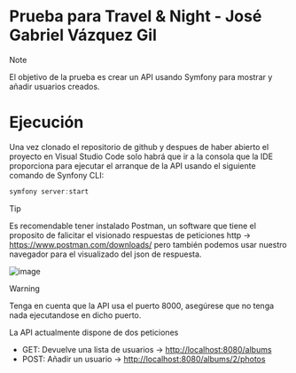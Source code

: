 # Prueba para Travel & Night - José Gabriel Vázquez Gil

> [!NOTE]
> El objetivo de la prueba es crear un API usando Symfony para mostrar y añadir usuarios creados.

# Ejecución
Una vez clonado el repositorio de github y despues de haber abierto el proyecto en Visual Studio Code solo habrá que ir a la consola que la IDE proporciona para ejecutar el arranque de la API usando el siguiente comando de Synfony CLI:

```js
symfony server:start
```

> [!TIP]
> Es recomendable tener instalado Postman, un software que tiene el proposito de falicitar el visionado respuestas de peticiones http -> https://www.postman.com/downloads/ pero también podemos usar nuestro navegador para el visualizado del json de respuesta.
> 
>![image](https://github.com/JGVG/prueba_tnight_php/assets/37996973/4176f1fb-cad0-4a1f-b3dd-45ed3fd83fad)


> [!WARNING]
> Tenga en cuenta que la API usa el puerto 8000, asegúrese que no tenga nada ejecutandose en dicho puerto.

La API actualmente dispone de dos peticiones
 - GET: Devuelve una lista de usuarios -> [http://localhost:8080/albums](![image](https://github.com/JGVG/prueba_tnight_php/assets/37996973/fda8c986-ea87-4b04-800a-aee85877fb30))
 - POST: Añadir un usuario -> [http://localhost:8080/albums/2/photos](![image](https://github.com/JGVG/prueba_tnight_php/assets/37996973/bb2a9519-c2f5-4e29-916b-f2b75b6872c5))

